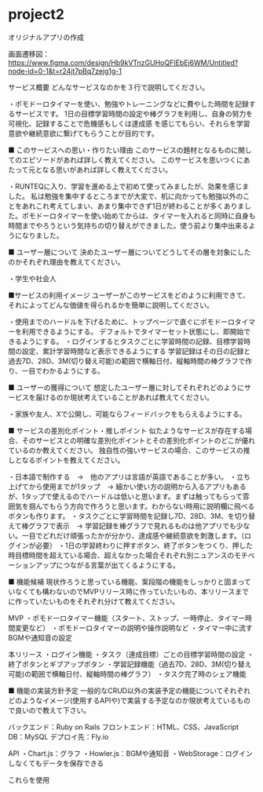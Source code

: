 # project2
オリジナルアプリの作成

画面遷移図：https://www.figma.com/design/Hb9kVTnzGUHoQFIEbEj6WM/Untitled?node-id=0-1&t=r24jt7pBq7zejg1g-1

サービス概要
どんなサービスなのかを３行で説明してください。

・ポモドーロタイマーを使い、勉強やトレーニングなどに費やした時間を記録するサービスです。
1日の目標学習時間の設定や棒グラフを利用し、自身の努力を可視化、記録することで危機感もしくは達成感
を感じてもらい、それらを学習意欲や継続意欲に繋げてもらうことが目的です。

■ このサービスへの思い・作りたい理由
このサービスの題材となるものに関してのエピソードがあれば詳しく教えてください。
このサービスを思いつくにあたって元となる思いがあれば詳しく教えてください。

・RUNTEQに入り、学習を進める上で初めて使ってみましたが、効果を感じました。
私は勉強を集中するところまでが大変で、机に向かっても勉強以外のことをあれこれ考えてしまい、あまり集中できず1日が終わることが多くありました。ポモドーロタイマーを使い始めてからは、タイマーを入れると同時に自身も時間までやろうという気持ちの切り替えができました。使う前より集中出来るようになりました。

■ ユーザー層について
決めたユーザー層についてどうしてその層を対象にしたのかそれぞれ理由を教えてください。

・学生や社会人

■サービスの利用イメージ
ユーザーがこのサービスをどのように利用できて、それによってどんな価値を得られるかを簡単に説明してください。

・使用までのハードルを下げるために、トップページで直ぐにポモドーロタイマーを利用できるようにする。
デフォルトでタイマーセット状態にし、即開始できるようにする。
・ログインするとタスクごとに学習時間の記録、目標学習時間の設定、累計学習時間など表示できるようにする
学習記録はその日の記録と過去7D、28D、3M(切り替え可能)の範囲で横軸日付、縦軸時間の棒グラフで作り、一目でわかるようにする。

■ ユーザーの獲得について
想定したユーザー層に対してそれぞれどのようにサービスを届けるのか現状考えていることがあれば教えてください。

・家族や友人、Xで公開し、可能ならフィードバックをもらえるようにする。

■ サービスの差別化ポイント・推しポイント
似たようなサービスが存在する場合、そのサービスとの明確な差別化ポイントとその差別化ポイントのどこが優れているのか教えてください。
独自性の強いサービスの場合、このサービスの推しとなるポイントを教えてください。

・日本語で制作する　→　他のアプリは言語が英語であることが多い。
・立ち上げてから使用までが1タップ　→ 細かい使い方の説明から入るアプリもあるが、1タップで使えるのでハードルは低いと思います。まずは触ってもらって雰囲気を掴んでもらう方向で作ろうと思います。わからない時用に説明欄に飛べるボタンも作ります。
・タスクごとに学習時間を記録し7D、28D、3M、を切り替えて棒グラフで表示　→ 学習記録を棒グラフで見れるものは他アプリでも少ない。一目でどれだけ頑張ったかが分かり、達成感や継続意欲を刺激します。（ログインが必要）
・1日の学習終わりに押すボタン、終了ボタンをつくり、押した時目標時間を超えている場合、超えなかった場合それぞれ別ニュアンスのモチベーションアップにつながる言葉が出てくるようにする。

■ 機能候補
現状作ろうと思っている機能、案段階の機能をしっかりと固まっていなくても構わないのでMVPリリース時に作っていたいもの、本リリースまでに作っていたいものをそれぞれ分けて教えてください。

MVP
・ポモドーロタイマー機能（スタート、ストップ、一時停止、タイマー時間変更など）
・ポモドーロタイマーの説明や操作説明など
・タイマー中に流すBGMや通知音の設定

本リリース
・ログイン機能
・タスク（達成目標）ごとの目標学習時間の設定
・終了ボタンとギブアップボタン
・学習記録機能（過去7D、28D、3M(切り替え可能)の範囲で横軸日付、縦軸時間の棒グラフ）
・タスク完了時のシェア機能

■ 機能の実装方針予定
一般的なCRUD以外の実装予定の機能についてそれぞれどのようなイメージ(使用するAPIや)で実装する予定なのか現状考えているもので良いので教えて下さい。

バックエンド：Ruby on Rails
フロントエンド：HTML、CSS、JavaScript
DB：MySQL
デプロイ先：Fly.io

API
・Chart.js：グラフ
・Howler.js：BGMや通知音
・WebStorage：ログインしなくてもデータを保存できる

これらを使用
